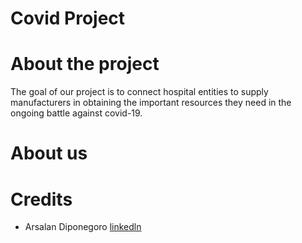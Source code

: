 # Covid Project

# About the project

The goal of our project is to connect hospital entities to supply manufacturers in obtaining the important resources they need in the ongoing battle against covid-19. 

# About us

# Credits
+ Arsalan Diponegoro [linkedln](https://www.linkedin.com/in/arsalan-diponegoro/)

